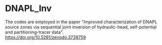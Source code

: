 # DNAPL_Inv
The codes are employed in the paper "Improved characterization of DNAPL source zones via sequential joint inversion of hydraulic-head, self-potential and partitioning-tracer data".  
https://doi.org/10.5281/zenodo.3738759  
